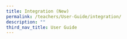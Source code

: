 ```yaml
---
title: Integration (New)
permalink: /teachers/User-Guide/integration/
description: ""
third_nav_title: User Guide
---
```



